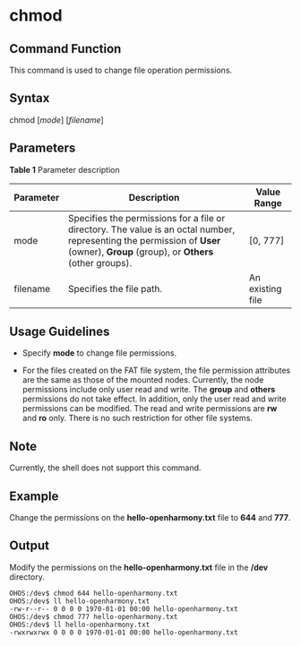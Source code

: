 # chmod


## Command Function

This command is used to change file operation permissions.


## Syntax

chmod [_mode_] [_filename_]


## Parameters

**Table 1** Parameter description

| Parameter    | Description                                                    | Value Range      |
| -------- | ------------------------------------------------------------ | -------------- |
| mode     | Specifies the permissions for a file or directory. The value is an octal number, representing the permission of **User** (owner), **Group** (group), or **Others** (other groups).| [0, 777]        |
| filename | Specifies the file path.                                    | An existing file |


## Usage Guidelines

- Specify **mode** to change file permissions.

- For the files created on the FAT file system, the file permission attributes are the same as those of the mounted nodes. Currently, the node permissions include only user read and write. The **group** and **others** permissions do not take effect. In addition, only the user read and write permissions can be modified. The read and write permissions are **rw** and **ro** only. There is no such restriction for other file systems.

## Note

Currently, the shell does not support this command.

## Example

Change the permissions on the **hello-openharmony.txt** file to **644** and **777**.


## Output

Modify the permissions on the **hello-openharmony.txt** file in the **/dev** directory.

```
OHOS:/dev$ chmod 644 hello-openharmony.txt
OHOS:/dev$ ll hello-openharmony.txt
-rw-r--r-- 0 0 0 0 1970-01-01 00:00 hello-openharmony.txt
OHOS:/dev$ chmod 777 hello-openharmony.txt
OHOS:/dev$ ll hello-openharmony.txt
-rwxrwxrwx 0 0 0 0 1970-01-01 00:00 hello-openharmony.txt
```
